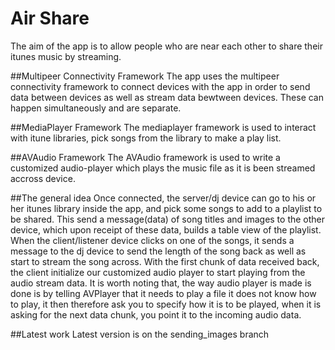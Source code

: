 # Air Share
The aim of the app is to allow people who are near each other to share their itunes music by streaming.

##Multipeer Connectivity Framework
The app uses the multipeer connectivity framework to connect devices with the app in order to send data between devices as well as stream data bewtween devices.  These can happen simultaneously and are separate.

##MediaPlayer Framework
The mediaplayer framework is used to interact with itune libraries, pick songs from the library to make a play list.

##AVAudio Framework
The AVAudio framework is used to write a customized audio-player which plays the music file as it is been streamed accross device.

##The general idea
Once connected, the server/dj device can go to his or her itunes library inside the app, and pick some songs to add to a playlist to be shared.  This send a message(data) of song titles and images to the other device, which upon receipt of these data, builds a table view of the playlist.  When the client/listener device clicks on one of the songs, it sends a message to the dj device to send the length of the song back as well as start to stream the song across.  With the first chunk of data received back, the client initialize our customized audio player to start playing from the audio stream data.  It is worth noting that, the way audio player is made is done is by telling AVPlayer that it needs to play a file it does not know how to play, it then therefore ask you to specify how it is to be played, when it is asking for the next data chunk, you point it to the incoming audio data.  

##Latest work
Latest version is on the sending_images branch

